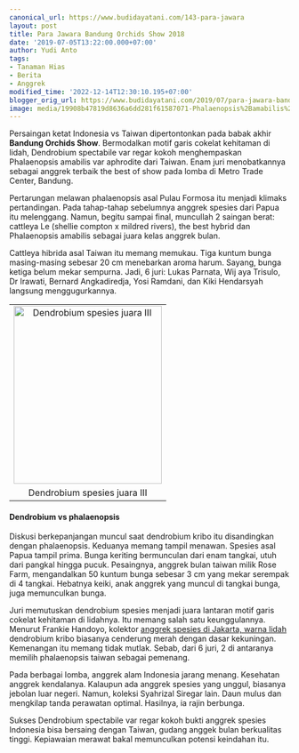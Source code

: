 ```yaml
---
canonical_url: https://www.budidayatani.com/143-para-jawara
layout: post
title: Para Jawara Bandung Orchids Show 2018
date: '2019-07-05T13:22:00.000+07:00'
author: Yudi Anto
tags:
- Tanaman Hias
- Berita
- Anggrek
modified_time: '2022-12-14T12:30:10.195+07:00'
blogger_orig_url: https://www.budidayatani.com/2019/07/para-jawara-bandung-orchids-show-2018.html
image: media/19908b47819d8636a6dd281f61587071-Phalaenopsis%2Bamabilis%2Bvar%2Baphrodite_500x600.jpg
---
```

<p>Persaingan ketat Indonesia vs Taiwan dipertontonkan pada babak akhir <b>Bandung Orchids Show</b>. Bermodalkan motif garis cokelat kehitaman di lidah, Dendrobium spectabile var regar kokoh menghempaskan Phalaenopsis amabilis var aphrodite dari Taiwan. Enam juri menobatkannya sebagai anggrek terbaik the best of show pada lomba di Metro Trade Center, Bandung.</p><p>Pertarungan melawan phalaenopsis asal Pulau Formosa itu menjadi klimaks pertandingan. Pada tahap-tahap sebelumnya anggrek spesies dari Papua itu melenggang. Namun, begitu sampai final, muncullah 2 saingan berat: cattleya Le (shellie compton x mildred rivers), the best hybrid dan Phalaenopsis amabilis sebagai juara kelas anggrek bulan.</p><p>Cattleya hibrida asal Taiwan itu memang memukau. Tiga kuntum bunga masing-masing sebesar 20 cm menebarkan aroma harum. Sayang, bunga ketiga belum mekar sempurna. Jadi, 6 juri: Lukas Parnata, Wij aya Trisulo, Dr Irawati, Bernard Angkadiredja, Yosi Ramdani, dan Kiki Hendarsyah langsung menggugurkannya.</p><table align="center" cellpadding="0" cellspacing="0" style="margin-left: auto;margin-right: auto;text-align: center"><tbody><tr><td style="text-align: center"><a href="https://i0.wp.com/1.bp.blogspot.com/-5gHakueTM1s/XR7sVeIGHEI/AAAAAAAACwM/0i-ZP_lNf1QtLCJF9IdP89EwPTNyG-R5QCLcBGAs/s1600/Phalaenopsis%2Bamabilis%2Bvar%2Baphrodite_500x600.jpg?ssl=1" style="margin-left: auto;margin-right: auto"><img loading="lazy" alt="Dendrobium spesies juara III" border="0" data-original-height="600" data-original-width="500" height="320" src="https://i1.wp.com/1.bp.blogspot.com/-5gHakueTM1s/XR7sVeIGHEI/AAAAAAAACwM/0i-ZP_lNf1QtLCJF9IdP89EwPTNyG-R5QCLcBGAs/s320/Phalaenopsis%2Bamabilis%2Bvar%2Baphrodite_500x600.jpg?resize=266%2C320&amp;ssl=1" title="" width="266" data-recalc-dims="1" /></a></td></tr><tr><td style="text-align: center">Dendrobium spesies juara III</td></tr></tbody></table><div style="clear: both;text-align: center"></div><h4>Dendrobium vs phalaenopsis</h4><p>Diskusi berkepanjangan muncul saat dendrobium kribo itu disandingkan dengan phalaenopsis. Keduanya memang tampil menawan. Spesies asal Papua tampil prima. Bunga keriting bermunculan dari enam tangkai, utuh dari pangkal hingga pucuk. Pesaingnya, anggrek bulan taiwan milik Rose Farm, mengandalkan 50 kuntum bunga sebesar 3 cm yang mekar serempak di 4 tangkai. Hebatnya keiki, anak anggrek yang muncul di tangkai bunga, juga memunculkan bunga.</p><p>Juri memutuskan dendrobium spesies menjadi juara lantaran motif garis cokelat kehitaman di lidahnya. Itu memang salah satu keunggulannya. Menurut Frankie Handoyo, kolektor <a href="https://www.budidayatani.com/2019/07/oncidium-lidah-tiga-koleksi-hobiis.html" style="width: auto !important" data-wpil-post-to-="data-wpil-post-to-">anggrek spesies di Jakarta, warna lidah</a> dendrobium kribo biasanya cenderung merah dengan dasar kekuningan. Kemenangan itu memang tidak mutlak. Sebab, dari 6 juri, 2 di antaranya memilih phalaenopsis taiwan sebagai pemenang.</p><p>Pada berbagai lomba, anggrek alam Indonesia jarang menang. Kesehatan anggrek kendalanya. Kalaupun ada anggrek spesies yang unggul, biasanya jebolan luar negeri. Namun, koleksi Syahrizal Siregar lain. Daun mulus dan mengkilap tanda perawatan optimal. Hasilnya, ia rajin berbunga.</p><p>Sukses Dendrobium spectabile var regar kokoh bukti anggrek spesies Indonesia bisa bersaing dengan Taiwan, gudang anggek bulan berkualitas tinggi. Kepiawaian merawat bakal memunculkan potensi keindahan itu.</p>